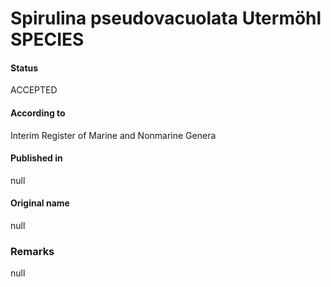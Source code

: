 # Spirulina pseudovacuolata Utermöhl SPECIES

#### Status
ACCEPTED

#### According to
Interim Register of Marine and Nonmarine Genera

#### Published in
null

#### Original name
null

### Remarks
null